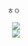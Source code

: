 ㅎㅇ <br>

<a href="https://www.instagram.com/cjh_o3/">
    <img 
        src="http://img.shields.io/badge/-Instagram-black?style=flat&logo=Instagram&link=https://www.instagram.com/cjh_o3/"
        style="height : auto; margin-left : 10px; margin-right : 10px;"/>
</a> <br>

<a href="https://calendar.google.com/calendar/embed?src=9hub55b8bfcvbsghv1qer8s1readpu9v%40import.calendar.google.com&ctz=Asia%2FSeoul">
    <img 
        src="https://img.shields.io/badge/googlecalendar-black?style=flat&logo=googlecalendar&link=https://calendar.google.com/calendar/embed?src=9hub55b8bfcvbsghv1qer8s1readpu9v%40import.calendar.google.com&ctz=Asia%2FSeoul"
        style="height : auto; margin-left : 10px; margin-right : 10px;"/>
</a>


